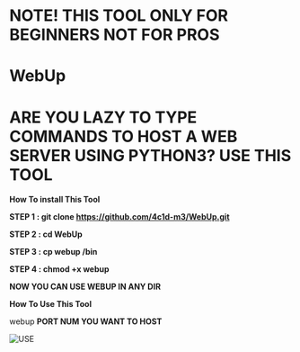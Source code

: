 # NOTE! THIS TOOL ONLY FOR BEGINNERS NOT FOR PROS
# WebUp
# ARE YOU LAZY TO TYPE COMMANDS TO HOST A WEB SERVER USING PYTHON3? USE THIS TOOL

**How To install This Tool** 

**STEP 1 : git clone https://github.com/4c1d-m3/WebUp.git**

**STEP 2 : cd WebUp**

**STEP 3 : cp webup /bin**

**STEP 4 : chmod +x webup**

**NOW YOU CAN USE WEBUP IN ANY DIR**

**How To Use This Tool**

webup **PORT NUM YOU WANT TO HOST**

 
![USE](https://user-images.githubusercontent.com/103527317/163025029-327d2189-2d80-491c-a961-3df9b11b647a.png)




